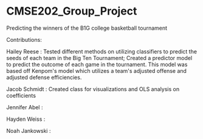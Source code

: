 # CMSE202_Group_Project
Predicting the winners of the B1G college basketball tournament

Contributions:

Hailey Reese : Tested different methods on utilizing classifiers to predict the seeds of each team in the Big Ten Tournament; Created a predictor model to predict the outcome of each game in the tournament. This model was based off Kenpom's model which utilizes a team's adjusted offense and adjusted defense efficiencies.

Jacob Schmidt : Created class for visualizations and OLS analysis on coefficients 

Jennifer Abel : 

Hayden Weiss : 

Noah Jankowski : 
